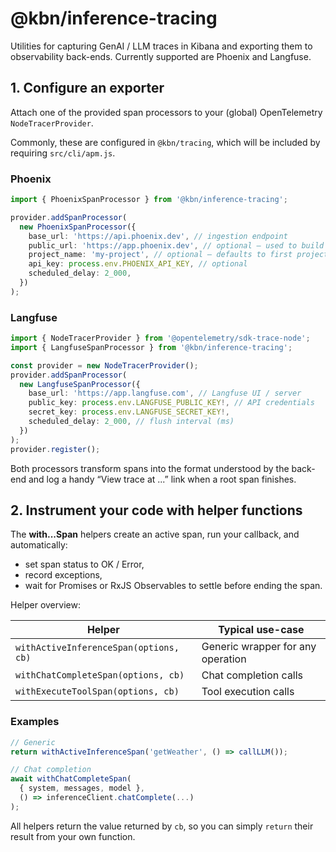 # @kbn/inference-tracing

Utilities for capturing GenAI / LLM traces in Kibana and exporting them to observability back-ends. Currently supported are Phoenix and Langfuse.

## 1. Configure an exporter

Attach one of the provided span processors to your (global) OpenTelemetry `NodeTracerProvider`.

Commonly, these are configured in `@kbn/tracing`, which will be included by requiring `src/cli/apm.js`.

### Phoenix

```ts
import { PhoenixSpanProcessor } from '@kbn/inference-tracing';

provider.addSpanProcessor(
  new PhoenixSpanProcessor({
    base_url: 'https://api.phoenix.dev', // ingestion endpoint
    public_url: 'https://app.phoenix.dev', // optional – used to build UI links
    project_name: 'my-project', // optional – defaults to first project
    api_key: process.env.PHOENIX_API_KEY, // optional
    scheduled_delay: 2_000,
  })
);
```

### Langfuse

```ts
import { NodeTracerProvider } from '@opentelemetry/sdk-trace-node';
import { LangfuseSpanProcessor } from '@kbn/inference-tracing';

const provider = new NodeTracerProvider();
provider.addSpanProcessor(
  new LangfuseSpanProcessor({
    base_url: 'https://app.langfuse.com', // Langfuse UI / server
    public_key: process.env.LANGFUSE_PUBLIC_KEY!, // API credentials
    secret_key: process.env.LANGFUSE_SECRET_KEY!,
    scheduled_delay: 2_000, // flush interval (ms)
  })
);
provider.register();
```

Both processors transform spans into the format understood by the back-end and log a handy “View trace at ...” link when a root span finishes.

## 2. Instrument your code with helper functions

The **with...Span** helpers create an active span, run your callback, and automatically:

- set span status to OK / Error,
- record exceptions,
- wait for Promises or RxJS Observables to settle before ending the span.

Helper overview:

| Helper                                 | Typical use-case                  |
| -------------------------------------- | --------------------------------- |
| `withActiveInferenceSpan(options, cb)` | Generic wrapper for any operation |
| `withChatCompleteSpan(options, cb)`    | Chat completion calls             |
| `withExecuteToolSpan(options, cb)`     | Tool execution calls              |

### Examples

```ts
// Generic
return withActiveInferenceSpan('getWeather', () => callLLM());

// Chat completion
await withChatCompleteSpan(
  { system, messages, model },
  () => inferenceClient.chatComplete(...)
);
```

All helpers return the value returned by `cb`, so you can simply `return` their result from your own function.

